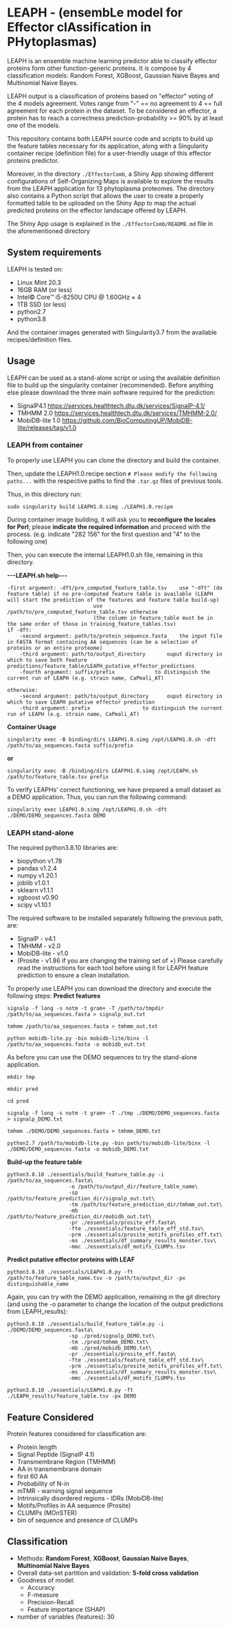 # LEAPH - (ensembLe model for Effector clAssification in PHytoplasmas)
LEAPH is an ensemble machine learning predictor able to classify effector proteins form other function-generic proteins. It is compose by 4 classification models: Random Forest, XGBoost, Gaussian Naive Bayes and Multinomial Naive Bayes. 

LEAPH output is a classification of proteins based on "effector" voting of the 4 models agreement. 
Votes range from "-" == no agreement to 4 == full agreement for each protein in the dataset. 
To be considered an effector, a protein has to reach a correctness prediction-probability >= 90% by at least one of the models. 

This repository contains both LEAPH source code and scripts to build up the feature tables necessary for its application, along with a Singularity container recipe (definition file) for a user-friendly usage of this effector proteins predictor. 

Moreover, in the directory ```./EffectorComb```, a Shiny App showing different configurations of Self-Organizing Maps is available to explore the results from the LEAPH application for 13 phytoplasma proteomes. The directory also contains a Python script that allows the user to create a properly formatted table to be uploaded on the Shiny App to map the actual predicted proteins on the effector landscape offered by LEAPH. 

The Shiny App usage is explained in the ```./EffectorComb/README.md``` file in the aforementioned directory
## System requirements 
LEAPH is tested on:
- Linux Mint 20.3
- 16GB RAM (or less)
- Intel© Core™ i5-8250U CPU @ 1.60GHz × 4
- 1TB SSD (or less)
- python2.7
- python3.8

And the container images generated with Singularity3.7 from the available recipes/definition files.
  
## Usage
LEAPH can be used as a stand-alone script or using the available definition file to build up the singularity container (recommended).
Before anything else please download the three main software required for the prediction:
- SignalP4.1 https://services.healthtech.dtu.dk/services/SignalP-4.1/
- TMHMM 2.0 https://services.healthtech.dtu.dk/services/TMHMM-2.0/
- MobiDB-lite 1.0 https://github.com/BioComputingUP/MobiDB-lite/releases/tag/v1.0
  
### LEAPH from container
To properly use LEAPH you can clone the directory and build the container. 

Then, update the LEAPH1.0.recipe section ```# Please modify the following paths...``` with the respective paths to find the ```.tar.gz``` files of previous tools. 

Thus, in this directory run:
```
sudo singularity build LEAPH1.0.simg ./LEAPH1.0.recipe
```
During container image building, it will ask you to **reconfigure the locales for Perl**; please **indicate the required information** and proceed with the process. (e.g. indicate "282 156" for the first question and "4" to the following one)

Then, you can execute the internal LEAPH1.0.sh file, remaining in this directory.

**---LEAPH.sh help---**
```
-first argument: -dft/pre_computed_feature_table.tsv	use "-dft" (do feature table) if no pre-computed feature table is available (LEAPH will start the prediction of the features and feature table build-up)
							use /path/to/pre_computed_feature_table.tsv otherwise
							(the column in feature_table must be in the same order of those in training_feature_tables.tsv) 
if -dft:
	-second argument: path/to/protein_sequence.fasta	the input file in FASTA format containing AA sequences (can be a selection of proteins or an entire proteome)
	-third argument: path/to/output_directory		ouput directory in which to save both feature predictions/feature_table/LEAPH_putative_effector_predictions 
	-fourth argument: suffix/prefix				to distinguish the current run of LEAPH (e.g. strain name, CaPmali_AT)

otherwise:
	-second argument: path/to/output_directory		ouput directory in which to save LEAPH putative effector prediction 
	-third argument: prefix					to distinguish the current run of LEAPH (e.g. strain name, CaPmali_AT)
```
**Container Usage**
```
singularity exec -B binding/dirs LEAPH1.0.simg /opt/LEAPH1.0.sh -dft /path/to/aa_sequences.fasta suffix/prefix
```
**or**
```
singularity exec -B /binding/dirs LEAFPH1.0.simg /opt/LEAPH.sh /path/to/feature_table.tsv prefix
```

To verify LEAPHs' correct functioning, we have prepared a small dataset as a DEMO application. Thus, you can run the following command:
```
singularity exec LEAPH1.0.simg /opt/LEAPH1.0.sh -dft ./DEMO/DEMO_sequences.fasta DEMO
```
### LEAPH stand-alone 
The required python3.8.10 libraries are:
- biopython v1.78
- pandas v1.2.4
- numpy v1.20.1
- joblib v1.0.1
- sklearn v1.1.1
- xgboost v0.90
- scipy v1.10.1


The required software to be installed separately following the previous path, are:
- SignalP - v4.1
- TMHMM - v2.0
- MobiDB-lite - v1.0
- (Prosite - v1.86 if you are changing the training set of +)
Please carefully read the instructions for each tool before using it for LEAPH feature prediction to ensure a clean installation.

To properly use LEAPH you can download the directory and execute the following steps:
**Predict features** 
```
signalp -f long -s notm -t gram+ -T /path/to/tmpdir /path/to/aa_sequences.fasta > signalp_out.txt
```
```
tmhmm /path/to/aa_sequences.fasta > tmhmm_out.txt
```
```
python mobidb-lite.py -bin mobidb-lite/binx -l /path/to/aa_sequences.fasta -o mobidb_out.txt
```
As before you can use the DEMO sequences to try the stand-alone application.
```
mkdir tmp
```
```
mkdir pred
```
```
cd pred
```
```
signalp -f long -s notm -t gram+ -T ./tmp ./DEMO/DEMO_sequences.fasta > signalp_DEMO.txt
```
```
tmhmm ./DEMO/DEMO_sequences.fasta > tmhmm_DEMO.txt
```
```
python2.7 /path/to/mobidb-lite.py -bin path/to/mobidb-lite/binx -l ./DEMO/DEMO_sequences.fasta -o mobidb_DEMO.txt
```

**Build-up the feature table**
```
python3.8.10 ./essentials/build_feature_table.py -i /path/to/aa_sequences.fasta\
					-o /path/to/output_dir/feature_table_name\
					-sp /path/to/feature_prediction_dir/signalp_out.txt\
					-tm /path/to/feature_prediction_dir/tmhmm_out.txt\
					-mb /path/to/feature_prediction_dir/mobidb_out.txt\
					-pr ./essentials/prosite_eff.fasta\
					-fte ./essentials/feature_table_eff_std.tsv\
					-prm ./essentials/prosite_motifs_profiles_eff.txt\
					-ms ./essentials/df_summary_results_monster.tsv\
					-mmc ./essentials/df_motifs_CLUMPs.tsv
```
**Predict putative effector proteins with LEAF**
```
python3.8.10 ./essentials/LEAPH1.0.py -ft /path/to/feature_table_name.tsv -o /path/to/output_dir -px distinguishable_name 
```
Again, you can try with the DEMO application, remaining in the git directory (and using the -o parameter to change the location of the output predictions from LEAPH_results):
```
python3.8.10 ./essentials/build_feature_table.py -i ./DEMO/DEMO_sequences.fasta\
					-sp ./pred/signalp_DEMO.txt\
					-tm ./pred/tmhmm_DEMO.txt\
					-mb ./pred/mobidb_DEMO.txt\
					-pr ./essentials/prosite_eff.fasta\
					-fte ./essentials/feature_table_eff_std.tsv\
					-prm ./essentials/prosite_motifs_profiles_eff.txt\
					-ms ./essentials/df_summary_results_monster.tsv\
					-mmc ./essentials/df_motifs_CLUMPs.tsv
```
```
python3.8.10 ./essentials/LEAPH1.0.py -ft ./LEAPH_results/feature_table.tsv -px DEMO
```

## Feature Considered
Protein features considered for classification are:
- Protein length
- Signal Peptide (SignalP 4.1)
- Transmembrane Region (TMHMM)
 - AA in transmembrane domain
 - first 60 AA
 - Probability of N-in
 - mTMR - warning signal sequence 
-  Intrinsically disordered regions - IDRs (MobiDB-lite)
- Motifs/Profiles in AA sequence (Prosite)
- CLUMPs (MOnSTER)
- bin of sequence and presence of CLUMPs

## Classification
- Methods: **Random Forest**, **XGBoost**, **Gaussian Naive Bayes**, **Multinomial Naive Bayes**
- Overall data-set partition and validation: **5-fold cross validation** 
- Goodness of model:
  - Accuracy
  - F-measure
  - Precision-Recall
  - Feature importance (SHAP)
- number of variables (features): 30




